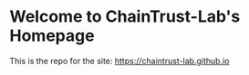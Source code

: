 # Welcome to ChainTrust-Lab's Homepage

This is the repo for the site: https://chaintrust-lab.github.io
